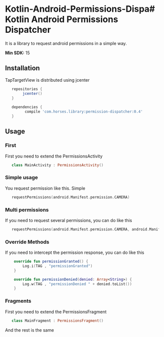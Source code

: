 # Kotlin-Android-Permissions-Dispa# Kotlin Android Permissions Dispatcher

It is a library to request android permissions in a simple way.

**Min SDK:** 15

## Installation
TapTargetView is distributed using jcenter
```groovy
   repositories { 
        jcenter()
   }
   
   dependencies {
         compile 'com.horses.library:permission-dispatcher:0.4'
   }
```
## Usage

### First

First you need to extend the PermissionsActivity

```kotlin
   class MainActivity : PermissionsActivity()
```

### Simple usage

You request permission like this. Simple

```kotlin
   requestPermissions(android.Manifest.permission.CAMERA)
```


### Multi permissions

If you need to request several permissions, you can do like this

```kotlin
   requestPermissions(android.Manifest.permission.CAMERA, android.Manifest.permission.WRITE_EXTERNAL_STORAGE)
```


### Override Methods

If you need to intercept the permission response, you can do like this

```kotlin
    override fun permissionGranted() {
        Log.i(TAG , "permissionGranted")
    }

    override fun permissionDenied(denied: Array<String>) {
        Log.w(TAG , "permissionDenied " + denied.toList())
    }
```
### Fragments
First you need to extend the PermissionsFragment
```kotlin
   class MainFragment : PermissionsFragment()
```
And the rest is the same
